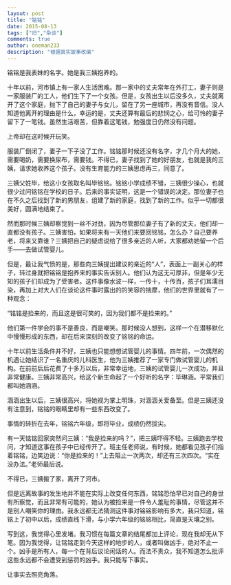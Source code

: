 ```yaml
---
layout: post
title: "铭铭"
date: 2015-08-13
tags: ["旧","杂谈"]
comments: true
author: oneman233
description: "根据真实故事改编"
---
```


铭铭是我表妹的名字。她是我三姨抱养的。

十年以前，河市镇上有一家人生活困难。那一家中的丈夫常年在外打工，妻子则是一家服装厂的工人，他们生下了一个女孩。但是，女孩出生以后没多久，丈夫就离开了这个家庭，抛下了自己的妻子与女儿，留在了另一座城市，再没有音信。没人知道他离开的理由是什么，幸运的是，丈夫还算有最后的悲悯之心，给可怜的妻子留下了一笔钱。虽然生活艰苦，但靠着这笔钱，勉强度日仍然没有问题。

上帝却在这时候开玩笑。

服装厂倒闭了，妻子一下子没了工作。铭铭那时候还没有名字，才几个月大的她，需要喝奶，需要换尿布，需要钱。不得已，妻子找到了她的好朋友，也就是我的三姨，请求她收养这个孩子。没有生育能力的三姨思虑再三，同意了。

三姨父姓毕，给这小女孩取名叫毕铭铭。铭铭小学成绩不错，三姨很少操心，也就很少过问铭铭在学校的日子。后来的事实证明，这是一个错误的决定。那位妻子也在不久之后找到了新的男朋友，组建了新的家庭，找到了新的工作。似乎一切都很美好，圆满地结束了。

然而那时候三姨却察觉到一丝不对劲，因为尽管那位妻子有了新的丈夫，他们却一直都没有孩子。三姨害怕，如果将来有一天他们来要回铭铭，怎么办？自己要养老，将来又靠谁？三姨把自己的疑虑说给了很多亲近的人听，大家都劝她留一个后手——去做试管婴儿。

但是，最让我气愤的是，那些向三姨提出建议的亲近的“人”，表面上一副关心的样子，转过身就把铭铭是抱养来的事实告诉别人。他们认为这无可厚非，但是年少无知的孩子们却成为了受害者。这件事像水波一样，一传十，十传百，孩子们耳濡目染，再加上对大人们在谈论这件事时露出的的笑容的揣摩，他们的世界里就有了一种观念：

“铭铭是捡来的，而且这是很可笑的，因为我们都不是捡来的。”

他们第一件学会的事不是善良，而是嘲笑。那时候没人想到，这样一个在潜移默化中慢慢形成的东西，却在后来深刻的改变了铭铭的命运。

十年以前生活条件并不好，三姨也只能想想试管婴儿的事情。四年前，一次偶然的机遇让她结识了一名重庆的儿科医生，他为三姨推荐了一家专门做试管婴儿的机构。在前前后后花费了十多万以后，非常幸运地，三姨的试管婴儿一次成功，并且非常健康。三姨非常高兴，给这个新生命起了一个好听的名字：毕琳涵。平常我们都叫她涵涵。

涵涵出生以后，三姨很高兴，将她视为掌上明珠，对涵涵关爱备至。但是三姨还没有注意到，铭铭的眼睛里却有一些东西改变了。

事情的转折在去年，铭铭六年级，即将毕业，成绩仍然拔尖。

有一天铭铭回家突然问三姨：“我是捡来的吗？”，把三姨吓得不轻。三姨跑去学校问，才知道这事在孩子中已经传开了。班主任老师说，有时候，她都看见孩子们指着铭铭，边笑边说：“你是捡来的！”上去阻止一次两次，却还有三次四次。“实在没办法。”老师最后说。

不得已，三姨搬了家，离开了河市。

但是远离故事的发生地并不能在实际上改变任何东西，铭铭恐怕早已对自己的身世有所察觉，而且非常有可能的，她认为被捡来是一件令人羞耻的事情，尽管这并不是别人嘲笑你的理由。我永远都无法猜测这件事对铭铭影响有多大，我只知道，铭铭上了初中以后，成绩直线下滑，与小学六年级的铭铭相比，简直是天壤之别。

写到这，我觉得心里发堵。我习惯在每篇文章的结尾都加上评论，现在我却无从下笔。因为我觉得，让铭铭走到今天这样的地步的人，或者叫做凶手，绝对不止一个。凶手是所有人，每一个在背后议论闲话的人。而法不责众，我不知道怎么批评这些永远都不会遭受到惩罚的凶手。我只能写下事实。

让事实去照亮角落。